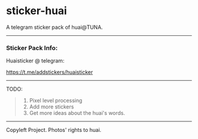 # sticker-huai
A telegram sticker pack of huai@TUNA.

-----
### Sticker Pack Info:

Huaisticker @ telegram:

https://t.me/addstickers/huaisticker

-----

TODO:

> 1. Pixel level processing
> 2. Add more stickers
> 3. Get more ideas about the huai's words.

-----

Copyleft Project. Photos' rights to huai.
